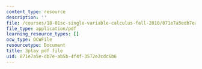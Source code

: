 ```yaml
---
content_type: resource
description: ''
file: /courses/18-01sc-single-variable-calculus-fall-2010/871e7a5edb7eab5b4f4f3572e2cdc6b6_ER5B_YBFMJo.pdf
file_type: application/pdf
learning_resource_types: []
ocw_type: OCWFile
resourcetype: Document
title: 3play pdf file
uid: 871e7a5e-db7e-ab5b-4f4f-3572e2cdc6b6
---
```

